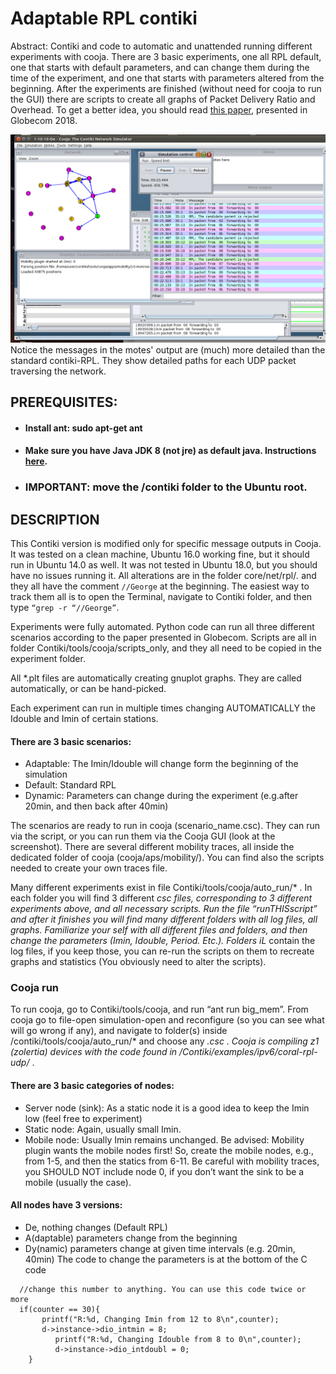 # Adaptable RPL contiki
Abstract: Contiki and code to automatic and unattended running different experiments with cooja. There are 3 basic experiments, one all RPL default, one that starts with default parameters, and can change them during the time of the experiment, and one that starts with parameters altered from the beginning. After the experiments are finished (without need for cooja to run the GUI) there are scripts to create all graphs of Packet Delivery Ratio and Overhead. 
To get a better idea, you should read [this paper](http://swn.uom.gr/storage/app/media/uploaded-files/Routing%20under%20heterogeneity%20and%20mobility%20for%20the%20Internet.pdf), presented in Globecom 2018.

![cooja](cooja-screenshot.png)
Notice the messages in the motes' output are (much) more detailed than the standard contiki-RPL. They show detailed paths for each UDP packet traversing the network.

## PREREQUISITES:
* #### Install ant: sudo apt-get ant
* #### Make sure you have Java JDK 8 (not jre) as default java. Instructions [here](https://www.digitalocean.com/community/tutorials/how-to-install-java-with-apt-get-on-ubuntu-16-04).
* ### IMPORTANT: move the /contiki folder to the Ubuntu root.
 
## DESCRIPTION
This Contiki version is modified only for specific message outputs in Cooja.
It was tested on a clean machine, Ubuntu 16.0 working fine, but it should run in Ubuntu 14.0 as well. It was not tested in Ubuntu 18.0, but you should have no issues running it. 
All alterations are in the folder core/net/rpl/*.* and they all have the comment ```//George``` at the beginning.
The easiest way to track them all is to open the Terminal, navigate to Contiki folder, and then type ```“grep -r “//George”```.

Experiments were fully automated.
Python code can run all three different scenarios according to the paper presented in Globecom.
Scripts are all in folder Contiki/tools/cooja/scripts_only, and they all need to be copied in the experiment folder.

All *.plt files are automatically creating gnuplot graphs. They are called automatically, or can be hand-picked.

Each experiment can run in multiple times changing AUTOMATICALLY the Idouble and Imin of certain stations.
#### There are 3 basic scenarios:
* Adaptable: The Imin/Idouble will change form the beginning of the simulation
* Default: Standard RPL
* Dynamic: Parameters can change during the experiment (e.g.after 20min, and then back after 40min)

The scenarios are ready to run in cooja (scenario_name.csc). They can run via the script, or you can run them via the Cooja GUI (look at the screenshot).
There are several different mobility traces, all inside the dedicated folder of cooja (cooja/aps/mobility/). You can find also the scripts needed to create your own traces file.

Many different experiments exist in file Contiki/tools/cooja/auto_run/* . In each folder you will find 3 different *csc files, corresponding to 3 different experiments above, and all necessary scripts. Run the file “runTHISscript” and after it finishes you will find many different folders with all log files, all graphs. Familiarize your self with all different files and folders, and then change the parameters (Imin, Idouble, Period. Etc.). Folders iL* contain the log files, if you keep those, you can re-run the scripts on them to recreate graphs and statistics (You obviously need to alter the scripts).

### Cooja run
To run cooja, go to Contiki/tools/cooja, and run “ant run big_mem”.
From cooja go to file-open simulation-open and reconfigure (so you can see what will go wrong if any), and navigate to folder(s) inside /contiki/tools/cooja/auto_run/* and choose any *.csc . 
Cooja is compiling z1 (zolertia) devices with the code found in /Contiki/examples/ipv6/coral-rpl-udp/* . 
#### There are 3 basic categories of nodes:
* Server node (sink): As a static node it is a good idea to keep the Imin low (feel free to experiment)
* Static node: Again, usually small Imin.
* Mobile node: Usually Imin remains unchanged. Be advised: Mobility plugin wants the mobile nodes first! So, create the mobile nodes, e.g., from 1-5, and then the statics from 6-11. Be careful with mobility traces, you SHOULD NOT include node 0, if you don’t want the sink to be a mobile (usually the case).
#### All nodes have 3 versions: 
* De, nothing changes (Default RPL)
* A(daptable) parameters change from the beginning
* Dy(namic) parameters change at given time intervals (e.g. 20min, 40min)
The code to change the parameters is at the bottom of the C code
```
  //change this number to anything. You can use this code twice or more  
  if(counter == 30){ 
       printf("R:%d, Changing Imin from 12 to 8\n",counter);
       d->instance->dio_intmin = 8;		  
		  printf("R:%d, Changing Idouble from 8 to 0\n",counter);
		  d->instance->dio_intdoubl = 0;
    }
```



